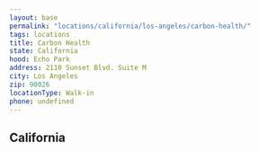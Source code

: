```yaml
---
layout: base
permalink: "locations/california/los-angeles/carbon-health/"
tags: locations
title: Carbon Health
state: California
hood: Echo Park
address: 2110 Sunset Blvd. Suite M
city: Los Angeles
zip: 90026
locationType: Walk-in
phone: undefined
---
```

## California